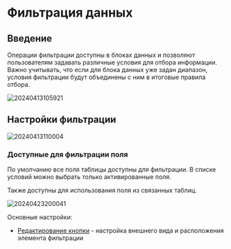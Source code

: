 # Фильтрация данных

## Введение

Операции фильтрации доступны в блоках данных и позволяют пользователям задавать различные условия для отбора информации. Важно учитывать, что если для блока данных уже задан диапазон, условия фильтрации будут объединены с ним в итоговые правила отбора.

![20240413105921](https://static-docs.nocobase.com/20240413105921.png)

## Настройки фильтрации

![20240413110004](https://static-docs.nocobase.com/20240413110004.png)

### Доступные для фильтрации поля

По умолчанию все поля таблицы доступны для фильтрации. В списке условий можно выбрать только активированные поля.

Также доступны для использования поля из связанных таблиц.

![20240423200041](https://static-docs.nocobase.com/20240423200041.png)

Основные настройки:
- [Редактирование кнопки](/handbook/ui/actions/action-settings/edit-button) - настройка внешнего вида и расположения элемента фильтрации

